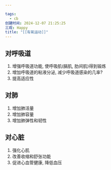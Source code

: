 ```yaml
---

tags:
  - cb
创建时间: 2024-12-07 21:25:25
三观: Happy
title: "[[有氧运动]]"
---
```



## 对呼吸道
1. 增强呼吸道功能, 使呼吸肌(膈肌, 肋间肌)得到锻炼
2. 增加呼吸道的粘液分泌, 减少呼吸道感染的几率? 
3. 提高适应性

## 对肺
1. 增加肺活量
2. 增加肺容量
3. 增加肺弹性和韧性

## 对心脏
1. 强化心肌
2. 改善收缩和舒张功能
3. 促进心血管健康, 降低血压